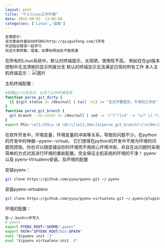 ```yaml
---
layout: post
title: "个人linux工作环境"
date: 2016-09-03  13:00:00
categories: ['Linux','运维']
---
```

```bash
友情提示:
该文章由作者QGUOFENG(http://qiuguofeng.com/)所写
欢迎指出错误一起学习
欢迎大家转载，借鉴，如果标明出处不胜感激
```
在所有的Linux系统中，默认的终端提示，太简陋，使用性不高。
例如在在git版本控制中无法清晰的显示所属分支
默认的终端显示无法满足日常的所有工作
本人主机终端显示：
![图片](/assets/active_images/Linux/Linux.png)

主机终端配置：
```bash
#配置git分支显示，以及个让你终端信息
function parse_git_dirty {
  [[ $(git status 2> /dev/null | tail -n1) != "无文件要提交，干净的工作区" ]] && echo "*"
}
function parse_git_branch {
  git branch --no-color 2> /dev/null | sed -e '/^[^*]/d' -e "s/* \(.*\)/[\1$(parse_git_dirty)]/"
}
export PS1='\e[1;37m\u \A \W\\\[\e[1;36m\]$(parse_git_branch)\[\e[0m\]$ '
```

在软件开发中，环境变量，环境变量的冲突等关系，导致的问题不少。在python的开发中的神器--pyenv--virtual。
它们使得在python的开发中不用为环境的问题而烦恼，你也可以随意铺设你的环境而不用担心环境冲突，并且在出问题时采用简单的方式对其进行环境的重新配置，完全保证主机系统的环境的干净！
pyenv以及 pyenv-Virtualenv安装，及环境的配置

安装pyenv：
```bash
git clone https://github.com/yyuu/pyenv.git ~/.pyenv
```
安装pyenv-virtualenv
```bash
git clone https://github.com/yyuu/pyenv-virtualenv.git ~/.pyenv/plugins/pyenv-virtualenv   
```

环境的配置：
```bash
在~/.bashrc中写入
# pyenv
export PYENV_ROOT="$HOME/.pyenv"
export PATH="$PYENV_ROOT/bin:$PATH"
eval "$(pyenv init -)"
eval "$(pyenv virtualenv-init -)"
```


